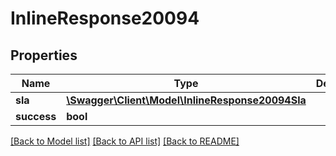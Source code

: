 # InlineResponse20094

## Properties
Name | Type | Description | Notes
------------ | ------------- | ------------- | -------------
**sla** | [**\Swagger\Client\Model\InlineResponse20094Sla**](InlineResponse20094Sla.md) |  | [optional] 
**success** | **bool** |  | [optional] 

[[Back to Model list]](../../README.md#documentation-for-models) [[Back to API list]](../../README.md#documentation-for-api-endpoints) [[Back to README]](../../README.md)

